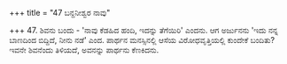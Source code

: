 +++
title = "47 ಬನ್ದನೀಶ್ವರ ನಾವು"

+++
47. ಶಿವನು ಬಂದು - 'ನಾವು ಕೆಡಹಿದ ಹಂದಿ, ಇದನ್ನು ತೆಗೆಯಿರಿ' ಎಂದನು. ಆಗ ಅರ್ಜುನನು 'ಇದು ನನ್ನ ಬಾಣದಿಂದ ಬಿದ್ದಿದೆ, ನೀನು ನಡೆ' ಎಂದ. ಪಾರ್ಥನ ಮನಸ್ಸಿನಲ್ಲಿ  ಆಸೆಯ ವಿರೋಧವೃತ್ತಿಯಲ್ಲಿ ಕುಂದೇಕೆ ಬಂದಿತು? ಇವನೇ ಶಿವನೆಂದು ತಿಳಿಯದೆ, ಅವನನ್ನು ಪಾರ್ಥನು ಕೆಣಕಿದನು.